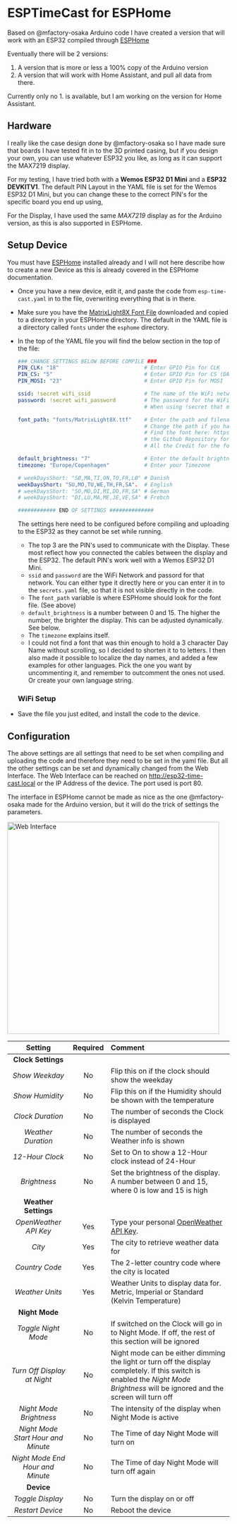 # ESPTimeCast for ESPHome

Based on @mfactory-osaka Arduino code I have created a version that will work with an ESP32 compiled through [ESPHome](https://esphome.io/)

Eventually there will be 2 versions:

1. A version that is more or less a 100% copy of the Arduino version
2. A version that will work with Home Assistant, and pull all data from there.

Currently only no 1. is available, but I am working on the version for Home Assistant.

## Hardware

I really like the case design done by @mfactory-osaka so I have made sure that boards I have tested fit in to the 3D printed casing, but if you design your own, you can use whatever ESP32 you like, as long as it can support the MAX7219 display.

For my testing, I have tried both with a **Wemos ESP32 D1 Mini** and a **ESP32 DEVKITV1**. The default PIN Layout in the YAML file is set for the Wemos ESP32 D1 Mini, but you can change these to the correct PIN's for the specific board you end up using,

For the Display, I have used the same *MAX7219* display as for the Arduino version, as this is also supported in ESPHome.

## Setup Device

You must have [ESPHome](https://esphome.io/) installed already and I will not here describe how to create a new Device as this is already covered in the ESPHome documentation.

* Once you have a new device, edit it, and paste the code from `esp-time-cast.yaml` in to the file, overwriting everything that is in there.
* Make sure you have the [MatrixLight8X Font File](https://github.com/trip5/Matrix-Fonts/blob/main/8-series/MatrixLight8X.ttf) downloaded and copied to a directory in your ESPHome directory. The default in the YAML file is a directory called `fonts` under the `esphome` directory.
* In the top of the YAML file you will find the below section in the top of the file:

  ```yaml
  ### CHANGE SETTINGS BELOW BEFORE COMPILE ###
  PIN_CLK: "18"                           # Enter GPIO Pin for CLK
  PIN_CS: "5"                             # Enter GPIO Pin for CS (DATA)
  PIN_MOSI: "23"                          # Enter GPIO Pin for MOSI

  ssid: !secret wifi_ssid                 # The name of the WiFi network. 
  password: !secret wifi_password         # The password for the WiFi Network
                                          # When using !secret that means that wifi_ssid, wifi_password needs to be defined in secrets.yaml

  font_path: "fonts/MatrixLight8X.ttf"    # Enter the path and filename of the font you use. I recommend the file entered.
                                          # Change the path if you have not placed it in a fonts directory under esphome
                                          # Find the font here: https://github.com/trip5/Matrix-Fonts/tree/main/8-series or in 
                                          # the Github Repository for this project.
                                          # All the Credit for the font goes to @trip5 (https://github.com/trip5)

  default_brightness: "7"                 # Enter the default brightness level of the display 0 -15
  timezone: "Europe/Copenhagen"           # Enter your Timezone

  # weekDaysShort: "SØ,MA,TI,ON,TO,FR,LØ" # Danish
  weekDaysShort: "SU,MO,TU,WE,TH,FR,SA".  # English
  # weekDaysShort: "SO,MO,DI,MI,DO,FR,SA" # German
  # weekDaysShort: "DI,LU,MA,ME,JE,VE,SA" # Frebch

  ############ END OF SETTINGS ############## 
  ````

  The settings here need to be configured before compiling and uploading to the ESP32 as they cannot be set while running.
  * The top 3 are the PIN's used to communicate with the Display. These most reflect how you connected the cables between the display and the ESP32. The default PIN's work well with a Wemos ESP32 D1 Mini.
  * `ssid` and `password` are the WiFi Network and passord for that network. You can either type it directly here or you can enter it in to the `secrets.yaml` file, so that it is not visible directly in the code.
  * The `font_path` variable is where ESPHome should look for the font file. (See above)
  * `default_brightness` is a number between 0 and 15. The higher the number, the brighter the display. This can be adjusted dynamically. See below.
  * The `timezone` explains itself.
  * I could not find a font that was thin enough to hold a 3 character Day Name without scrolling, so I decided to shorten it to to letters. I then also made it possible to localize the day names, and added a few examples for other languages. Pick the one you want by uncommenting it, and remember to outcomment the ones not used. Or create your own language string.

  ### WiFi Setup


* Save the file you just edited, and install the code to the device.

## Configuration

The above settings are all settings that need to be set when compiling and uploading the code and therefore they need to be set in the yaml file. But all the other settings can be set and dynamically changed from the Web Interface.
The Web Interface can be reached on http://esp32-time-cast.local or the IP Address of the device. The port used is port 80.

The interface in ESPHome cannot be made as nice as the one @mfactory-osaka made for the Arduino version, but it will do the trick of settings the parameters.

<img src="esp32_timecast_settings.png" alt="Web Interface" width="480">

| Setting | Required | Comment |
|:-------------:|:-------:|:-------|
| **Clock Settings** |  |  |
| *Show Weekday* | No | Flip this on if the clock should show the weekday |
| *Show Humidity* | No | Flip this on if the Humidity should be shown with the temperature |
| *Clock Duration* | No | The number of seconds the Clock is displayed |
| *Weather Duration* | No | The number of seconds the Weather info is shown |
| *12-Hour Clock* | No | Set to On to show a 12-Hour clock instead of 24-Hour |
| *Brightness* | No | Set the brightness of the display. A number between 0 and 15, where 0 is low and 15 is high |
| **Weather Settings** |  |  |
| *OpenWeather API Key* | Yes | Type your personal [OpenWeather API Key](https://openweathermap.org/api). |
| *City* | Yes | The city to retrieve weather data for  |
| *Country Code* | Yes | The 2-letter country code where the city is located |
| *Weather Units* | Yes | Weather Units to display data for. Metric, Imperial or Standard (Kelvin Temperature)   |
| **Night Mode** |  |  |
| *Toggle Night Mode* | No | If switched on the Clock will go in to Night Mode. If off, the rest of this section will be ignored |
| *Turn Off Display at Night* | No | Night mode can be either dimming the light or turn off the display completely. If this switch is enabled the *Night Mode Brightness* will be ignored and the screen will turn off  |
| *Night Mode Brightness* | No | The intensity of the display when Night Mode is active |
| *Night Mode Start Hour and Minute* | No | The Time of day Night Mode will turn on |
| *Night Mode End Hour and Minute* | No | The Time of day Night Mode will turn off again |
| **Device** |  |  |
| *Toggle Display* | No | Turn the display on or off |
| *Restart Device* | No | Reboot the device |

